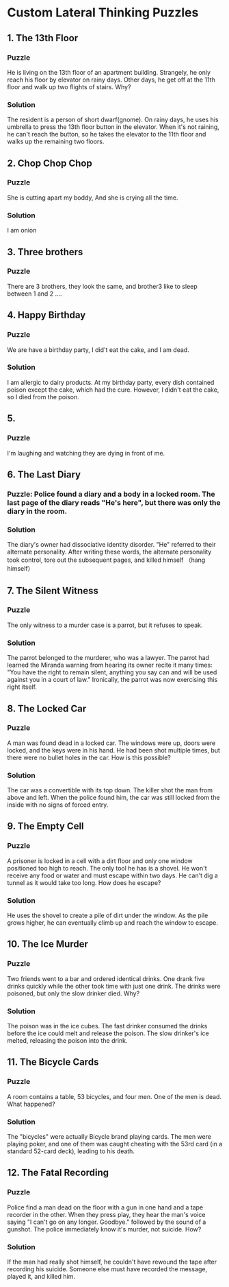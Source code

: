 # Custom Lateral Thinking Puzzles

## 1. The 13th Floor

### Puzzle
He is living on the 13th floor of an apartment building. Strangely, he only reach his floor by elevator on rainy days. Other days, he get off at the 11th floor and walk up two flights of stairs. Why?

### Solution
The resident is a person of short dwarf(gnome). On rainy days, he uses his umbrella to press the 13th floor button in the elevator. When it's not raining, he can't reach the button, so he takes the elevator to the 11th floor and walks up the remaining two floors.

## 2. Chop Chop Chop

### Puzzle
She is cutting apart my boddy, And she is crying all the time.

### Solution
I am onion

## 3. Three brothers
### Puzzle 
There are 3 brothers, they look the same, and brother3 like to sleep between 1 and 2 ....

## 4. Happy Birthday

### Puzzle
We are have a birthday party, I did't eat the cake, and I am dead.

### Solution
I am allergic to dairy products. At my birthday party, every dish contained poison except the cake, which had the cure. However, I didn't eat the cake, so I died from the poison.

## 5. 

### Puzzle
I'm laughing and watching they are dying in front of me.

## 6. The Last Diary

### Puzzle: Police found a diary and a body in a locked room. The last page of the diary reads "He's here", but there was only the diary in the room.

### Solution
The diary's owner had dissociative identity disorder. "He" referred to their alternate personality. After writing these words, the alternate personality took control, tore out the subsequent pages, and killed himself （hang himself）

## 7. The Silent Witness

### Puzzle
The only witness to a murder case is a parrot, but it refuses to speak.

### Solution
The parrot belonged to the murderer, who was a lawyer. The   parrot had learned the Miranda warning from hearing its owner recite it many times: "You have the right to remain silent, anything you say can and will be used against you in a court of law." Ironically, the parrot was now exercising this right itself.

## 8. The Locked Car

### Puzzle
A man was found dead in a locked car. The windows were up, doors were locked, and the keys were in his hand. He had been shot multiple times, but there were no bullet holes in the car. How is this possible?

### Solution
The car was a convertible with its top down. The killer shot the man from above and left. When the police found him, the car was still locked from the inside with no signs of forced entry.

## 9. The Empty Cell

### Puzzle
A prisoner is locked in a cell with a dirt floor and only one window positioned too high to reach. The only tool he has is a shovel. He won't receive any food or water and must escape within two days. He can't dig a tunnel as it would take too long. How does he escape?

### Solution
He uses the shovel to create a pile of dirt under the window. As the pile grows higher, he can eventually climb up and reach the window to escape.

## 10. The Ice Murder

### Puzzle
Two friends went to a bar and ordered identical drinks. One drank five drinks quickly while the other took time with just one drink. The drinks were poisoned, but only the slow drinker died. Why?

### Solution
The poison was in the ice cubes. The fast drinker consumed the drinks before the ice could melt and release the poison. The slow drinker's ice melted, releasing the poison into the drink.

## 11. The Bicycle Cards

### Puzzle
A room contains a table, 53 bicycles, and four men. One of the men is dead. What happened?

### Solution
The "bicycles" were actually Bicycle brand playing cards. The men were playing poker, and one of them was caught cheating with the 53rd card (in a standard 52-card deck), leading to his death.

## 12. The Fatal Recording

### Puzzle
Police find a man dead on the floor with a gun in one hand and a tape recorder in the other. When they press play, they hear the man's voice saying "I can't go on any longer. Goodbye." followed by the sound of a gunshot. The police immediately know it's murder, not suicide. How?

### Solution
If the man had really shot himself, he couldn't have rewound the tape after recording his suicide. Someone else must have recorded the message, played it, and killed him.